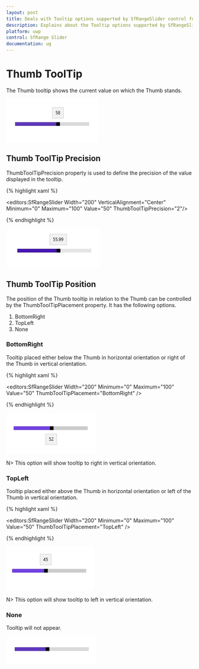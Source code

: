 ```yaml
---
layout: post
title: Deals with Tooltip options supported by SfRangeSlider control for UWP
description: Explains about the Tooltip options supported by SfRangeSlider control for UWP
platform: uwp
control: SfRange Slider 
documentation: ug
---
```


# Thumb ToolTip  

The Thumb tooltip shows the current value on which the Thumb stands. 

![](Thumb-ToolTip_images/Thumb-ToolTip_img1.jpg)

## Thumb ToolTip Precision  

ThumbToolTipPrecision property is used to define the precision of the value displayed in the tooltip.  

{% highlight xaml %}

<editors:SfRangeSlider Width="200" VerticalAlignment="Center" Minimum="0" Maximum="100" Value="50" ThumbToolTipPrecision="2"/>

{% endhighlight %}

![](Thumb-ToolTip_images/Thumb-ToolTip_img2.jpg)

## Thumb ToolTip Position 

The position of the Thumb tooltip in relation to the Thumb can be controlled by the ThumbToolTipPlacement property. It has the following options.  

1. BottomRight 
2. TopLeft 
3. None 

### BottomRight  

Tooltip placed either below the Thumb in horizontal orientation or right of the Thumb in vertical orientation. 

{% highlight xaml %}

<editors:SfRangeSlider Width="200" Minimum="0" Maximum="100" Value="50" ThumbToolTipPlacement="BottomRight" />

{% endhighlight %}

![](Thumb-ToolTip_images/Thumb-ToolTip_img3.jpg)

N>  This option will show tooltip to right in vertical orientation.

### TopLeft 

Tooltip placed either above the Thumb in horizontal orientation or left of the Thumb in vertical orientation. 

{% highlight xaml %}

<editors:SfRangeSlider Width="200" Minimum="0" Maximum="100" Value="50" ThumbToolTipPlacement="TopLeft" />

{% endhighlight %}

![](Thumb-ToolTip_images/Thumb-ToolTip_img5.jpg)

N>  This option will show tooltip to left in vertical orientation.

### None 

Tooltip will not appear. 

![](Thumb-ToolTip_images/Thumb-ToolTip_img7.jpg)





